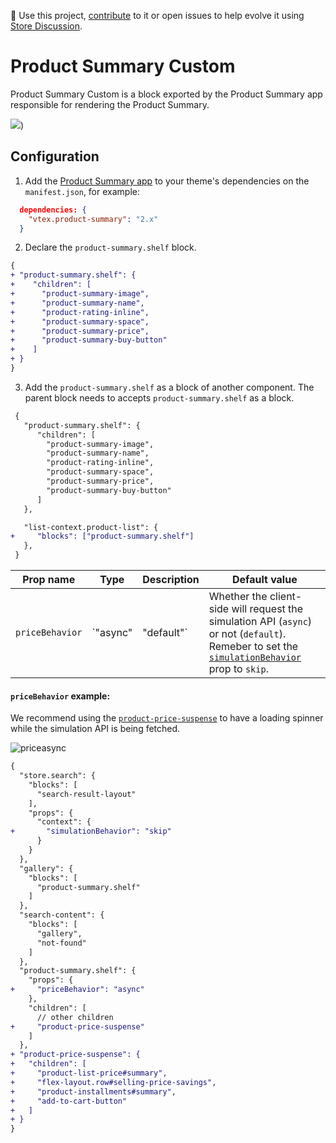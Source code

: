 📢 Use this project, [contribute](https://github.com/vtex-apps/product-summary/blob/master/docs/ProductSummaryCustom.md) to it or open issues to help evolve it using [Store Discussion](https://github.com/vtex-apps/store-discussion).

# Product Summary Custom

Product Summary Custom is a block exported by the Product Summary app responsible for rendering the Product Summary.

![](https://user-images.githubusercontent.com/40380674/96649443-7d21d480-1307-11eb-9100-534fa9e70ca6.png))

## Configuration

1. Add the [Product Summary app](https://vtex.io/docs/components/content-blocks/vtex.product-summary/) to your theme's dependencies on the `manifest.json`, for example:

```json
  dependencies: {
    "vtex.product-summary": "2.x"
  }
```

2. Declare the `product-summary.shelf` block.

```diff
{
+ "product-summary.shelf": {
+    "children": [
+      "product-summary-image",
+      "product-summary-name",
+      "product-rating-inline",
+      "product-summary-space",
+      "product-summary-price",
+      "product-summary-buy-button"
+    ]
+ }
}
```

3. Add the `product-summary.shelf` as a block of another component. The parent block needs to accepts `product-summary.shelf` as a block.

```diff
 {
   "product-summary.shelf": {
      "children": [
        "product-summary-image",
        "product-summary-name",
        "product-rating-inline",
        "product-summary-space",
        "product-summary-price",
        "product-summary-buy-button"
      ]
   },

   "list-context.product-list": {
+     "blocks": ["product-summary.shelf"]
   },
 }
```


| Prop name      | Type      | Description                                                                                                                                                                                                                                           | Default value                                    |
| -------------- | --------- | ----------------------------------------------------------------------------------------------------------------------------------------------------------------------------------------------------------------------------------------------------- | ------------------------------------------------ |
| `priceBehavior` | `"async" | "default"` | Whether the client-side will request the simulation API (`async`) or not (`default`). Remeber to set the [`simulationBehavior`](https://github.com/vtex-apps/search-result/blob/33faaa139d636d2ff10bb9a93e77075b31a66d6e/docs/README.md) prop to `skip`. | `default` if you want to use this feature on a PLP |

#### `priceBehavior` example:

We recommend using the [`product-price-suspense`](https://github.com/vtex-apps/product-price/blob/master/docs/README.md) to have a loading spinner while the simulation API is being fetched.

![priceasync](https://user-images.githubusercontent.com/40380674/96735041-85265680-1391-11eb-80e9-2eb35607fd72.gif)

```diff
{
  "store.search": {
    "blocks": [
      "search-result-layout"
    ],
    "props": {
      "context": {
+       "simulationBehavior": "skip"
      }
    }
  },
  "gallery": {
    "blocks": [
      "product-summary.shelf"
    ]
  },
  "search-content": {
    "blocks": [
      "gallery",
      "not-found"
    ]
  },
  "product-summary.shelf": {
    "props": {
+     "priceBehavior": "async"
    },
    "children": [
      // other children
+     "product-price-suspense"
    ]
  },
+ "product-price-suspense": {
+   "children": [
+     "product-list-price#summary",
+     "flex-layout.row#selling-price-savings",
+     "product-installments#summary",
+     "add-to-cart-button"
+   ]
+ }
}
```
